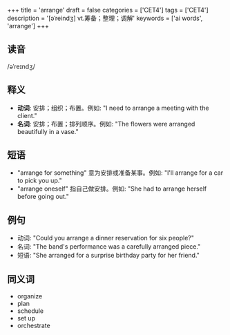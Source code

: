 +++
title = 'arrange'
draft = false
categories = ['CET4']
tags = ['CET4']
description = '[əˈreindʒ] vt.筹备；整理；调解'
keywords = ['ai words', 'arrange']
+++

## 读音
/əˈreɪndʒ/

## 释义
- **动词**: 安排；组织；布置。例如: "I need to arrange a meeting with the client."
- **名词**: 安排；布置；排列顺序。例如: "The flowers were arranged beautifully in a vase."

## 短语
- "arrange for something" 意为安排或准备某事。例如: "I'll arrange for a car to pick you up."
- "arrange oneself" 指自己做安排。例如: "She had to arrange herself before going out."

## 例句
- 动词: "Could you arrange a dinner reservation for six people?"
- 名词: "The band's performance was a carefully arranged piece."
- 短语: "She arranged for a surprise birthday party for her friend."

## 同义词
- organize
- plan
- schedule
- set up
- orchestrate

